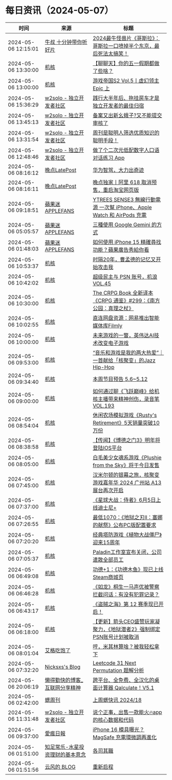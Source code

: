 ﻿# 每日资讯（2024-05-07）

|时间|来源|标题|
|---|---|---|
|2024-05-06 12:15:01|[牛叔 十分钟带你听好片](https://getpodcast.xyz/data/ximalaya/11534451.xml)|[2024最牛怪兽片《哥斯拉》：哥斯拉一口喷掉半个东京，最后死法太搞笑！](https://www.ximalaya.com/sound/727143569)|
|2024-05-06 13:30:00|[机核](https://www.gcores.com/rss)|[【聊聊天】你的五一假期都做了些啥？](https://www.gcores.com/articles/181330)|
|2024-05-06 13:00:00|[机核](https://www.gcores.com/rss)|[游戏帝国S2 Vol.5丨虚幻领主 Epic 上](https://www.gcores.com/radios/173175)|
|2024-05-06 15:36:29|[w2solo - 独立开发者社区](https://w2solo.com/topics/feed)|[践行大半年后、拖挂房车才是独立开发者的最佳归宿](https://w2solo.com/topics/4601)|
|2024-05-06 13:45:13|[w2solo - 独立开发者社区](https://w2solo.com/topics/feed)|[备案又出新幺蛾子?又不能提交审核了](https://w2solo.com/topics/4600)|
|2024-05-06 13:31:54|[w2solo - 独立开发者社区](https://w2solo.com/topics/feed)|[周刊是聪明人筛选优质知识的聪明手段！](https://w2solo.com/topics/4599)|
|2024-05-06 12:48:46|[w2solo - 独立开发者社区](https://w2solo.com/topics/feed)|[做了个二次元低配数字人口语对话练习 App](https://w2solo.com/topics/4598)|
|2024-05-06 08:16:12|[晚点LatePost](https://feedpress.me/wx-postlate)|[华为智驾，大力出奇迹](http://mp.weixin.qq.com/s?__biz=MzU3Mjk1OTQ0Ng%3D%3D&mid=2247515703&idx=2&sn=26c5ecb90bf8c29f5212ddd33bdec385)|
|2024-05-06 08:16:11|[晚点LatePost](https://feedpress.me/wx-postlate)|[晚点独家丨阿里 618 取消预售，重启淘宝网页版](http://mp.weixin.qq.com/s?__biz=MzU3Mjk1OTQ0Ng%3D%3D&mid=2247515703&idx=1&sn=d2a9df16173605cb5b0eb385e07adee2)|
|2024-05-06 09:18:51|[蘋果迷 APPLEFANS](https://applefans.today/feed/)|[YTREES SENSE3 無線行動電源 一次幫 iPhone、Apple Watch 和 AirPods 充電](https://applefans.today/2024-05-ytrees-sense3-unboxing/)|
|2024-05-06 05:05:57|[蘋果迷 APPLEFANS](https://applefans.today/feed/)|[三種使用 Google Gemini 的方式](https://applefans.today/2024-05-how-to-use-google-gemini/)|
|2024-05-06 01:48:03|[蘋果迷 APPLEFANS](https://applefans.today/feed/)|[如何使用 iPhone 15 精確尋找功能？蘋果廣告秀給你看](https://applefans.today/2024-05-iphone-15-precision-finding-find-your-friends-ad/)|
|2024-05-06 10:53:37|[机核](https://www.gcores.com/rss)|[时隔20年，曹孟德的记忆又开始攻击我](https://www.gcores.com/articles/181337)|
|2024-05-06 10:42:02|[机核](https://www.gcores.com/rss)|[超级民主与 PSN 账号，机浪 VOL.45](https://www.gcores.com/radios/181333)|
|2024-05-06 10:30:00|[机核](https://www.gcores.com/rss)|[The CRPG Book 全新译本 《CRPG 通鉴》#299：《南方公园：真理之杖》](https://www.gcores.com/articles/181274)|
|2024-05-06 10:02:55|[机核](https://www.gcores.com/rss)|[直连网盘资源：网易推出智能媒体库Filmly](https://www.gcores.com/articles/181334)|
|2024-05-06 10:00:00|[机核](https://www.gcores.com/rss)|[未来游戏的一瞥，英伟达AI技术改变电子游戏](https://www.gcores.com/videos/181312)|
|2024-05-06 09:53:00|[机核](https://www.gcores.com/rss)|[“音乐和游戏是我的两大热爱”｜一首献给「核聚变」的Jazz Hip-Hop](https://www.gcores.com/articles/181297)|
|2024-05-06 09:34:40|[机核](https://www.gcores.com/rss)|[本周节目预告 5.6~5.12](https://www.gcores.com/articles/181332)|
|2024-05-06 09:00:00|[机核](https://www.gcores.com/rss)|[如何通过聊《飞跃巅峰》给机核主播带来精神创伤，录音笔 VOL.193](https://www.gcores.com/radios/181306)|
|2024-05-06 08:54:04|[机核](https://www.gcores.com/rss)|[休闲农场模拟游戏《Rusty's Retirement》5天销量突破10万份](https://www.gcores.com/articles/181324)|
|2024-05-06 08:38:58|[机核](https://www.gcores.com/rss)|[【传闻】《博德之门3》明年将登陆IOS平台](https://www.gcores.com/articles/181325)|
|2024-05-06 08:05:00|[机核](https://www.gcores.com/rss)|[白毛美少女魂系游戏《Plushie from the Sky》将于今日发售](https://www.gcores.com/articles/181316)|
|2024-05-06 07:45:00|[机核](https://www.gcores.com/rss)|[汉米尔顿的银幕之旅，核聚变游戏嘉年华 2024 广州站 A13 展台再次开启](https://www.gcores.com/articles/181304)|
|2024-05-06 07:37:00|[机核](https://www.gcores.com/rss)|[《星球大战：侍者》6月5日上线迪士尼+](https://www.gcores.com/articles/181310)|
|2024-05-06 07:26:55|[机核](https://www.gcores.com/rss)|[最低1070：《地狱之刃II：塞娜的献祭》公布PC版配置要求](https://www.gcores.com/articles/181317)|
|2024-05-06 07:20:20|[机核](https://www.gcores.com/rss)|[经典塔防游戏《植物大战僵尸》迎来15周年](https://www.gcores.com/articles/181315)|
|2024-05-06 07:05:37|[机核](https://www.gcores.com/rss)|[Paladin工作室宣布关闭，公司遣散全部员工](https://www.gcores.com/articles/181313)|
|2024-05-06 06:49:08|[机核](https://www.gcores.com/rss)|[功德+1：《功德木鱼》现已上线Steam商城页](https://www.gcores.com/articles/181311)|
|2024-05-06 06:46:28|[机核](https://www.gcores.com/rss)|[《如龙》桐生一马声优被警察拦截问话：有没有犯罪记录？](https://www.gcores.com/articles/181307)|
|2024-05-06 06:43:17|[机核](https://www.gcores.com/rss)|[《盗贼之海》第 12 赛季现已开启！](https://www.gcores.com/articles/181308)|
|2024-05-06 06:18:00|[机核](https://www.gcores.com/rss)|[【更新】箭头CEO盛赞玩家凝聚力，《地狱潜者2》强制绑定PSN账号计划被取消](https://www.gcores.com/articles/181302)|
|2024-05-06 08:01:04|[艾格吃饱了](https://feedpress.me/wx-aigechibaole)|[哼，米其林算啥？被我轻松拿下](http://mp.weixin.qq.com/s?__biz=MjM5NTYxODQyMA%3D%3D&mid=2653452363&idx=1&sn=c5fc86bc0fe11eea2ba54a8e798a20c1)|
|2024-05-06 07:32:20|[Nicksxs's Blog](https://nicksxs.me/atom.xml)|[Leetcode 31 Next Permutation 题解分析](https://nicksxs.me/2024/05/06/Leetcode-31-Next-Permutation-%E9%A2%98%E8%A7%A3%E5%88%86%E6%9E%90/)|
|2024-05-06 20:06:19|[懒得勤快的博客_互联网分享精神](https://masuit.com/rss)|[跨平台、全免费、全汉化的桌面计算器 Qalculate！V5.1](https://masuit.com/1987)|
|2024-05-06 02:42:00|[蠎周刊](https://weekly.pychina.org/feeds/all.atom.xml)|[上周蠎快讯 2024/18](https://weekly.pychina.org/pyrecap/pyrw-2418.html)|
|2024-05-06 11:31:48|[w2solo - 独立开发者社区](https://w2solo.com/topics/feed)|[说个正事，出售一款能火🔥app 的核心数据和代码](https://w2solo.com/topics/4597)|
|2024-05-06 09:37:00|[愛瘋日報](http://www.iphonetaiwan.org/feeds/posts/default)|[iPhone 16 模具曝光？MagSafe 充電環微調再進化](https://www.iphonetaiwan.org/2024/05/iphone-16-molds-magsafe-charging.html)|
|2024-05-06 01:51:00|[知足常乐-水星投资理财的基本意念](http://mercurychong.blogspot.com/feeds/posts/default)|[各司其職](http://mercurychong.blogspot.com/2024/05/blog-post.html)|
|2024-05-06 01:51:56|[云风的 BLOG](http://blog.codingnow.com/atom.xml)|[重新启程](https://blog.codingnow.com/2024/05/farewell.html)|
